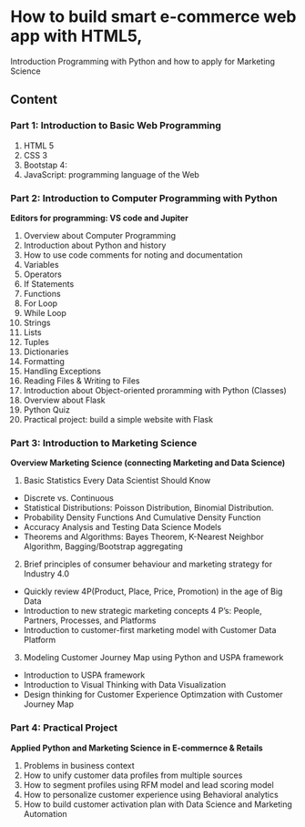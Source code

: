 # How to build smart e-commerce web app with HTML5, 
Introduction Programming with Python and how to apply for Marketing Science 

## Content

### Part 1: Introduction to Basic Web Programming 
1. HTML 5 
2. CSS 3
3. Bootstap 4: 
4. JavaScript: programming language of the Web

### Part 2: Introduction to Computer Programming with Python
**Editors for programming: VS code and Jupiter**

1. Overview about Computer Programming 
2. Introduction about Python and history
3. How to use code comments for noting and documentation
4. Variables
5. Operators
6. If Statements
7. Functions
8. For Loop
9. While Loop
10. Strings
11. Lists
12. Tuples
13. Dictionaries
14. Formatting
15. Handling Exceptions
16. Reading Files & Writing to Files
17. Introduction about Object-oriented proramming with Python (Classes)
18. Overview about Flask
19. Python Quiz 
20. Practical project: build a simple website with Flask

### Part 3: Introduction to Marketing Science 
**Overview Marketing Science (connecting Marketing and Data Science)**

1. Basic Statistics Every Data Scientist Should Know
* Discrete vs. Continuous
* Statistical Distributions: Poisson Distribution, Binomial Distribution.
* Probability Density Functions And Cumulative Density Function
* Accuracy Analysis and Testing Data Science Models
* Theorems and Algorithms: Bayes Theorem, K-Nearest Neighbor Algorithm, Bagging/Bootstrap aggregating

2. Brief principles of consumer behaviour and marketing strategy for Industry 4.0
* Quickly review 4P(Product, Place, Price, Promotion) in the age of Big Data
* Introduction to new strategic marketing concepts 4 P’s: People, Partners, Processes, and Platforms
* Introduction to customer-first marketing model with Customer Data Platform

3. Modeling Customer Journey Map using Python and USPA framework
* Introduction to USPA framework
* Introduction to Visual Thinking with Data Visualization
* Design thinking for Customer Experience Optimzation with Customer Journey Map

### Part 4: Practical Project
**Applied Python and Marketing Science in E-commernce & Retails**
1. Problems in business context
2. How to unify customer data profiles from multiple sources
3. How to segment profiles using RFM model and lead scoring model
4. How to personalize customer experience using Behavioral analytics
5. How to build customer activation plan with Data Science and Marketing Automation
